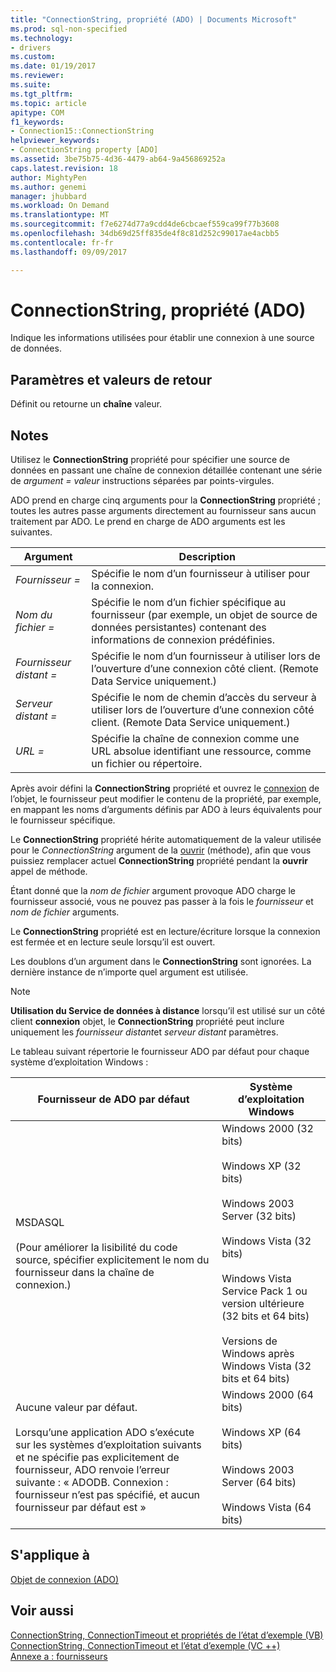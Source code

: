 ```yaml
---
title: "ConnectionString, propriété (ADO) | Documents Microsoft"
ms.prod: sql-non-specified
ms.technology:
- drivers
ms.custom: 
ms.date: 01/19/2017
ms.reviewer: 
ms.suite: 
ms.tgt_pltfrm: 
ms.topic: article
apitype: COM
f1_keywords:
- Connection15::ConnectionString
helpviewer_keywords:
- ConnectionString property [ADO]
ms.assetid: 3be75b75-4d36-4479-ab64-9a456869252a
caps.latest.revision: 18
author: MightyPen
ms.author: genemi
manager: jhubbard
ms.workload: On Demand
ms.translationtype: MT
ms.sourcegitcommit: f7e6274d77a9cdd4de6cbcaef559ca99f77b3608
ms.openlocfilehash: 34db69d25ff835de4f8c81d252c99017ae4acbb5
ms.contentlocale: fr-fr
ms.lasthandoff: 09/09/2017

---
```

# <a name="connectionstring-property-ado"></a>ConnectionString, propriété (ADO)
Indique les informations utilisées pour établir une connexion à une source de données.  
  
## <a name="settings-and-return-values"></a>Paramètres et valeurs de retour  
 Définit ou retourne un **chaîne** valeur.  
  
## <a name="remarks"></a>Notes  
 Utilisez le **ConnectionString** propriété pour spécifier une source de données en passant une chaîne de connexion détaillée contenant une série de *argument* *= valeur* instructions séparées par points-virgules.  
  
 ADO prend en charge cinq arguments pour la **ConnectionString** propriété ; toutes les autres passe arguments directement au fournisseur sans aucun traitement par ADO. Le prend en charge de ADO arguments est les suivantes.  
  
|Argument| Description|  
|--------------|-----------------|  
|*Fournisseur =*|Spécifie le nom d’un fournisseur à utiliser pour la connexion.|  
|*Nom du fichier =*|Spécifie le nom d’un fichier spécifique au fournisseur (par exemple, un objet de source de données persistantes) contenant des informations de connexion prédéfinies.|  
|*Fournisseur distant =*|Spécifie le nom d’un fournisseur à utiliser lors de l’ouverture d’une connexion côté client. (Remote Data Service uniquement.)|  
|*Serveur distant =*|Spécifie le nom de chemin d’accès du serveur à utiliser lors de l’ouverture d’une connexion côté client. (Remote Data Service uniquement.)|  
|*URL =*|Spécifie la chaîne de connexion comme une URL absolue identifiant une ressource, comme un fichier ou répertoire.|  
  
 Après avoir défini la **ConnectionString** propriété et ouvrez le [connexion](../../../ado/reference/ado-api/connection-object-ado.md) de l’objet, le fournisseur peut modifier le contenu de la propriété, par exemple, en mappant les noms d’arguments définis par ADO à leurs équivalents pour le fournisseur spécifique.  
  
 Le **ConnectionString** propriété hérite automatiquement de la valeur utilisée pour le *ConnectionString* argument de la [ouvrir](../../../ado/reference/ado-api/open-method-ado-connection.md) (méthode), afin que vous puissiez remplacer actuel **ConnectionString** propriété pendant la **ouvrir** appel de méthode.  
  
 Étant donné que la *nom de fichier* argument provoque ADO charge le fournisseur associé, vous ne pouvez pas passer à la fois le *fournisseur* et *nom de fichier* arguments.  
  
 Le **ConnectionString** propriété est en lecture/écriture lorsque la connexion est fermée et en lecture seule lorsqu’il est ouvert.  
  
 Les doublons d’un argument dans le **ConnectionString** sont ignorées. La dernière instance de n’importe quel argument est utilisée.  
  
> [!NOTE]
>  **Utilisation du Service de données à distance** lorsqu’il est utilisé sur un côté client **connexion** objet, le **ConnectionString** propriété peut inclure uniquement les *fournisseur distant*et *serveur distant* paramètres.  
  
 Le tableau suivant répertorie le fournisseur ADO par défaut pour chaque système d’exploitation Windows :  
  
|Fournisseur de ADO par défaut|Système d’exploitation Windows|  
|--------------------------|------------------------------|  
|MSDASQL<br /><br /> (Pour améliorer la lisibilité du code source, spécifier explicitement le nom du fournisseur dans la chaîne de connexion.)|Windows 2000 (32 bits)<br /><br /> Windows XP (32 bits)<br /><br /> Windows 2003 Server (32 bits)<br /><br /> Windows Vista (32 bits)<br /><br /> Windows Vista Service Pack 1 ou version ultérieure (32 bits et 64 bits)<br /><br /> Versions de Windows après Windows Vista (32 bits et 64 bits)|  
|Aucune valeur par défaut.<br /><br /> Lorsqu’une application ADO s’exécute sur les systèmes d’exploitation suivants et ne spécifie pas explicitement de fournisseur, ADO renvoie l’erreur suivante : « ADODB. Connexion : fournisseur n’est pas spécifié, et aucun fournisseur par défaut est »|Windows 2000 (64 bits)<br /><br /> Windows XP (64 bits)<br /><br /> Windows 2003 Server (64 bits)<br /><br /> Windows Vista (64 bits)|  
  
## <a name="applies-to"></a>S'applique à  
 [Objet de connexion (ADO)](../../../ado/reference/ado-api/connection-object-ado.md)  
  
## <a name="see-also"></a>Voir aussi  
 [ConnectionString, ConnectionTimeout et propriétés de l’état d’exemple (VB)](../../../ado/reference/ado-api/connectionstring-connectiontimeout-and-state-properties-example-vb.md)   
 [ConnectionString, ConnectionTimeout et l’état d’exemple (VC ++)](../../../ado/reference/ado-api/connectionstring-connectiontimeout-and-state-properties-example-vc.md)   
 [Annexe a : fournisseurs](../../../ado/guide/appendixes/appendix-a-providers.md)

